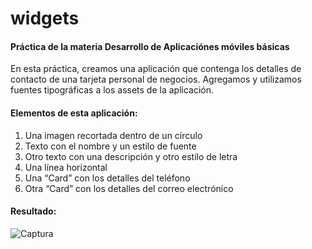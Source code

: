 # widgets

#### Práctica de la materia Desarrollo de Aplicaciónes móviles básicas

En esta práctica, creamos una aplicación que contenga los detalles de contacto de una tarjeta personal de negocios. Agregamos y utilizamos fuentes tipográficas a los assets de la aplicación.

#### Elementos de esta aplicación:

1. Una imagen recortada dentro de un círculo
2. Texto con el nombre y un estilo de fuente
3. Otro texto con una descripción y otro estilo de letra
4. Una línea horizontal
5. Una “Card” con los detalles del teléfono
6. Otra “Card” con los detalles del correo electrónico

#### Resultado:

![Captura](https://res.cloudinary.com/dqaav1s3t/image/upload/v1613797597/flutter/captura1_y6kmzw.png)
